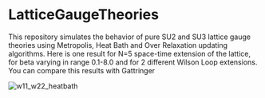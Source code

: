 # LatticeGaugeTheories
This repository simulates the behavior of pure SU2 and SU3 lattice gauge theories using Metropolis, Heat Bath and Over Relaxation updating algorithms. Here is one result for N=5 space-time extension of the lattice, for beta varying in range 0.1-8.0 and for 2 different Wilson Loop extensions. You can compare this results with Gattringer

![w11_w22_heatbath](https://user-images.githubusercontent.com/91687268/213214805-c0a8a807-9be4-4e49-a11b-c40491c31a96.png)
